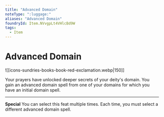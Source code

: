 ```yaml
---
title: "Advanced Domain"
noteType: ":luggage:"
aliases: "Advanced Domain"
foundryId: Item.NVvgpLt4VHlcBd9W
tags:
  - Item
---
```


# Advanced Domain
![[icons-sundries-books-book-red-exclamation.webp|150]]

Your prayers have unlocked deeper secrets of your deity's domain. You gain an advanced domain spell from one of your domains for which you have an initial domain spell.

* * *

**Special** You can select this feat multiple times. Each time, you must select a different advanced domain spell.

